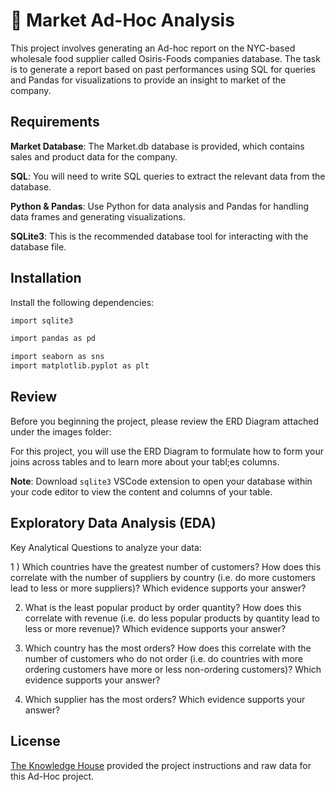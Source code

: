 
# 🏢 Market Ad-Hoc Analysis

This project involves generating an Ad-hoc report on the NYC-based wholesale food supplier called Osiris-Foods companies database. The task is to  generate a report based on past performances using SQL for queries and Pandas for visualizations to provide an insight to market of the company. 


## Requirements

**Market Database**: The Market.db database is provided, which contains sales and product data for the company.

**SQL**: You will need to write SQL queries to extract the relevant data from the database.

**Python & Pandas**: Use Python for data analysis and Pandas for handling data frames and generating visualizations.

**SQLite3**: This is the recommended database tool for interacting with the database file.
## Installation

Install the following dependencies:
```bash
import sqlite3

import pandas as pd 

import seaborn as sns
import matplotlib.pyplot as plt
```

## Review

Before you beginning the project, please review the ERD Diagram attached under the images folder: 

For this project, you will use the ERD Diagram to formulate how to form your joins across tables and to learn more about your tabl;es columns. 

**Note**: Download `sqlite3` VSCode extension to open your database within your code editor to view the content and columns of your table.   
## Exploratory Data Analysis (EDA)

Key Analytical Questions to analyze your data:

1 ) Which countries have the greatest number of customers? How does this correlate with the number of suppliers by country (i.e. do more customers lead to less or more suppliers)? Which evidence supports your answer?

2) What is the least popular product by order quantity? How does this correlate with revenue (i.e. do less popular products by quantity lead to less or more revenue)? Which evidence supports your answer?

3) Which country has the most orders? How does this correlate with the number of customers who do not order (i.e. do countries with more ordering customers have more or less non-ordering customers)? Which evidence supports your answer?

4) Which supplier has the most orders? Which evidence supports your answer?
## License

[The Knowledge House](https://www.theknowledgehouse.org/) provided the project instructions and raw data for this Ad-Hoc project. 


